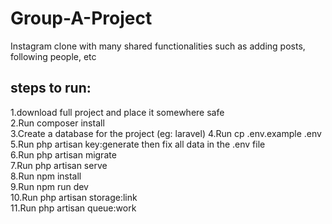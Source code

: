 # Group-A-Project
Instagram clone with many shared functionalities such as adding posts, following people, etc

## steps to run: 
1.download full project and place it somewhere safe   
2.Run composer install  
3.Create a database for the project (eg: laravel)
4.Run cp .env.example .env    
5.Run php artisan key:generate then fix all data in the .env file   
6.Run php artisan migrate  
7.Run php artisan serve  
8.Run npm install  
9.Run npm run dev  
10.Run php artisan storage:link  
11.Run php artisan queue:work
